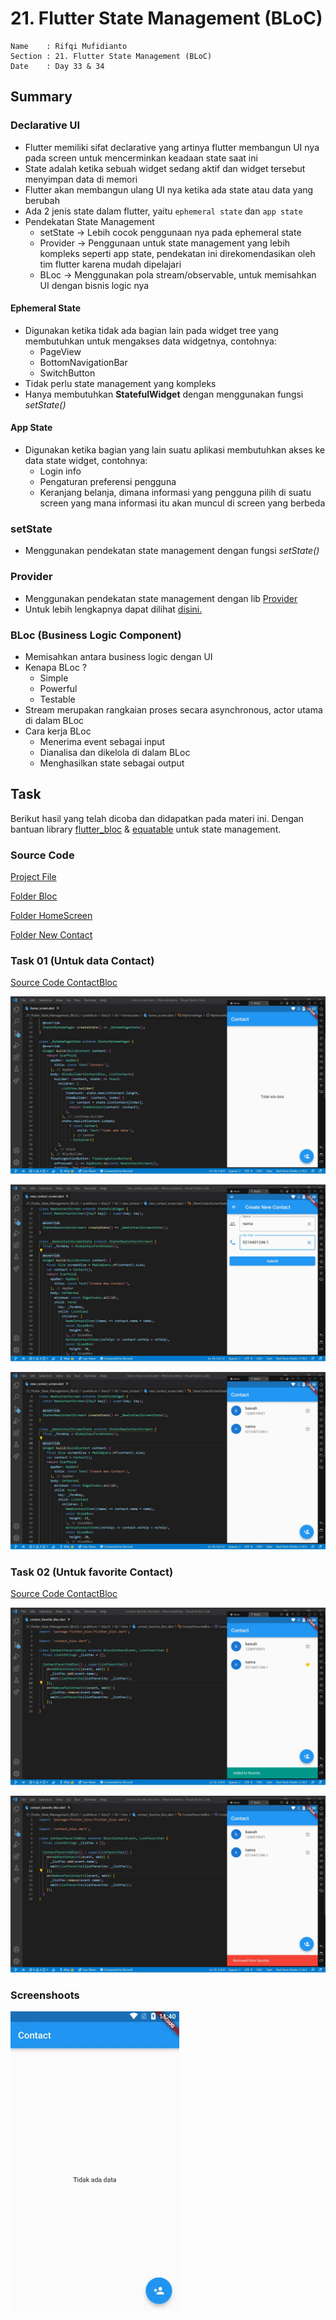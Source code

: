 # 21. Flutter State Management (BLoC)

```
Name    : Rifqi Mufidianto 
Section : 21. Flutter State Management (BLoC)
Date    : Day 33 & 34
``` 

## Summary
### Declarative UI
- Flutter memiliki sifat declarative yang artinya flutter membangun UI nya pada screen untuk mencerminkan keadaan state saat ini
- State adalah ketika sebuah widget sedang aktif dan widget tersebut menyimpan data di memori
- Flutter akan membangun ulang UI nya ketika ada state atau data yang berubah
- Ada 2 jenis state dalam flutter, yaitu `ephemeral state` dan `app state`
- Pendekatan State Management
    - setState -> Lebih cocok penggunaan nya pada ephemeral state
    - Provider -> Penggunaan untuk state management yang lebih kompleks seperti app state, pendekatan ini direkomendasikan oleh tim flutter karena mudah dipelajari
    - BLoc -> Menggunakan pola stream/observable, untuk memisahkan UI dengan bisnis logic nya

#### Ephemeral State
- Digunakan ketika tidak ada bagian lain pada widget tree yang membutuhkan untuk mengakses data widgetnya, contohnya:
    - PageView
    - BottomNavigationBar
    - SwitchButton
- Tidak perlu state management yang kompleks
- Hanya membutuhkan **StatefulWidget** dengan menggunakan fungsi *setState()*

#### App State
- Digunakan ketika bagian yang lain suatu aplikasi membutuhkan akses ke data state widget, contohnya:
    - Login info
    - Pengaturan preferensi pengguna
    - Keranjang belanja, dimana informasi yang pengguna pilih di suatu screen yang mana informasi itu akan muncul di screen yang berbeda

### setState
- Menggunakan pendekatan state management dengan fungsi *setState()*

### Provider
- Menggunakan pendekatan state management dengan lib [Provider](https://pub.dev/packages/provider)
- Untuk lebih lengkapnya dapat dilihat [disini.](/20_Flutter_State_Management_(Provider)/summary.md)

### BLoc (Business Logic Component)
- Memisahkan antara business logic dengan UI
- Kenapa BLoc ?
    - Simple
    - Powerful
    - Testable
- Stream merupakan rangkaian proses secara asynchronous, actor utama di dalam BLoc    
- Cara kerja BLoc
    - Menerima event sebagai input
    - Dianalisa dan dikelola di dalam BLoc
    - Menghasilkan state sebagai output    

## Task
Berikut hasil yang telah dicoba dan didapatkan pada materi ini. Dengan bantuan library [flutter_bloc](https://pub.dev/packages/flutter_bloc) & [equatable](https://pub.dev/packages/equatable) untuk state management.

### Source Code

[Project File](./praktikum/provider20/lib/)

[Folder Bloc](./praktikum/bloc21/lib/bloc/)

[Folder HomeScreen](./praktikum/bloc21/lib/homescreen/)

[Folder New Contact](./praktikum/bloc21/lib/new_contact/)

### Task 01 (Untuk data Contact)

[Source Code ContactBloc](./praktikum/bloc21/lib/bloc/contact_bloc.dart)

![Screenshoots Tugas 1](./screenshoots/tugas1.1.jpg)

![Screenshoots Tugas 1](./screenshoots/tugas1.2.jpg)

![Screenshoots Tugas 1](./screenshoots/tugas1.3.jpg)

### Task 02 (Untuk favorite Contact)

[Source Code ContactBloc](./praktikum/bloc21/lib/bloc/contact_favorite_bloc.dart)

![Screenshoots Tugas 1](./screenshoots/tugas2.1.jpg)

![Screenshoots Tugas 1](./screenshoots/tugas2.2.jpg)


### Screenshoots

![Preview](./screenshoots/praktikum21.gif)